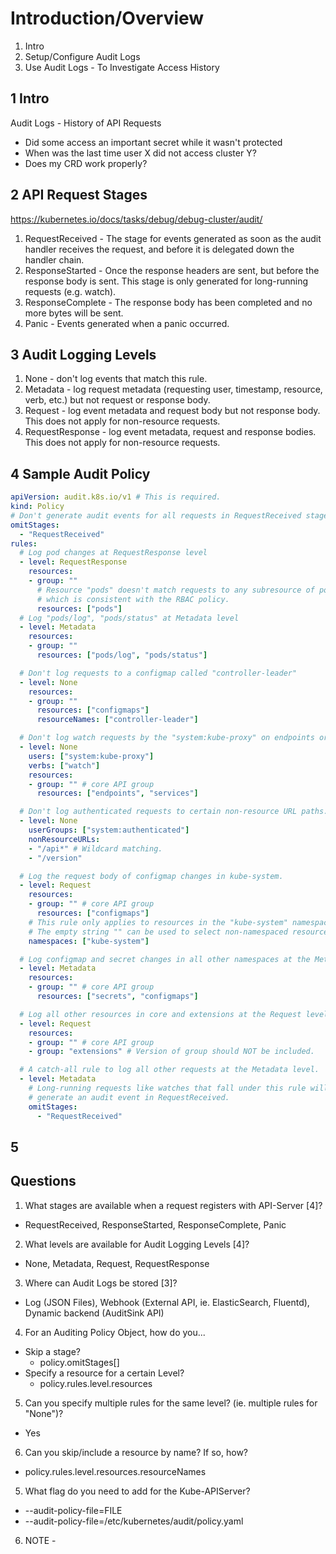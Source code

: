 # Introduction/Overview

1) Intro
2) Setup/Configure Audit Logs
3) Use Audit Logs - To Investigate Access History

## 1 Intro

Audit Logs - History of API Requests

- Did some access an important secret while it wasn't protected
- When was the last time user X did not access cluster Y?
- Does my CRD work properly?

## 2 API Request Stages
https://kubernetes.io/docs/tasks/debug/debug-cluster/audit/
1) RequestReceived - The stage for events generated as soon as the audit handler receives the request, and before it is delegated down the handler chain.
2) ResponseStarted - Once the response headers are sent, but before the response body is sent. This stage is only generated for long-running requests (e.g. watch).
3) ResponseComplete - The response body has been completed and no more bytes will be sent.
4) Panic - Events generated when a panic occurred.

## 3 Audit Logging Levels

1) None - don't log events that match this rule.
2) Metadata - log request metadata (requesting user, timestamp, resource, verb, etc.) but not request or response body.
3) Request - log event metadata and request body but not response body. This does not apply for non-resource requests.
4) RequestResponse - log event metadata, request and response bodies. This does not apply for non-resource requests.

## 4 Sample Audit Policy

```yaml
apiVersion: audit.k8s.io/v1 # This is required.
kind: Policy
# Don't generate audit events for all requests in RequestReceived stage.
omitStages:
  - "RequestReceived"
rules:
  # Log pod changes at RequestResponse level
  - level: RequestResponse
    resources:
    - group: ""
      # Resource "pods" doesn't match requests to any subresource of pods,
      # which is consistent with the RBAC policy.
      resources: ["pods"]
  # Log "pods/log", "pods/status" at Metadata level
  - level: Metadata
    resources:
    - group: ""
      resources: ["pods/log", "pods/status"]

  # Don't log requests to a configmap called "controller-leader"
  - level: None
    resources:
    - group: ""
      resources: ["configmaps"]
      resourceNames: ["controller-leader"]

  # Don't log watch requests by the "system:kube-proxy" on endpoints or services
  - level: None
    users: ["system:kube-proxy"]
    verbs: ["watch"]
    resources:
    - group: "" # core API group
      resources: ["endpoints", "services"]

  # Don't log authenticated requests to certain non-resource URL paths.
  - level: None
    userGroups: ["system:authenticated"]
    nonResourceURLs:
    - "/api*" # Wildcard matching.
    - "/version"

  # Log the request body of configmap changes in kube-system.
  - level: Request
    resources:
    - group: "" # core API group
      resources: ["configmaps"]
    # This rule only applies to resources in the "kube-system" namespace.
    # The empty string "" can be used to select non-namespaced resources.
    namespaces: ["kube-system"]

  # Log configmap and secret changes in all other namespaces at the Metadata level.
  - level: Metadata
    resources:
    - group: "" # core API group
      resources: ["secrets", "configmaps"]

  # Log all other resources in core and extensions at the Request level.
  - level: Request
    resources:
    - group: "" # core API group
    - group: "extensions" # Version of group should NOT be included.

  # A catch-all rule to log all other requests at the Metadata level.
  - level: Metadata
    # Long-running requests like watches that fall under this rule will not
    # generate an audit event in RequestReceived.
    omitStages:
      - "RequestReceived"

```

## 5

## Questions
1) What stages are available when a request registers with API-Server [4]?
- RequestReceived, ResponseStarted, ResponseComplete, Panic

2) What levels are available for Audit Logging Levels [4]?
- None, Metadata, Request, RequestResponse

3) Where can Audit Logs be stored [3]?
- Log (JSON Files), Webhook (External API, ie. ElasticSearch, Fluentd), Dynamic backend (AuditSink API)

4) For an Auditing Policy Object, how do you...
- Skip a stage?
  - policy.omitStages[]
- Specify a resource for a certain Level?
  - policy.rules.level.resources

5) Can you specify multiple rules for the same level? (ie. multiple rules for "None")?
- Yes

6) Can you skip/include a resource by name? If so, how?
- policy.rules.level.resources.resourceNames

5) What flag do you need to add for the Kube-APIServer?
- --audit-policy-file=FILE
- --audit-policy-file=/etc/kubernetes/audit/policy.yaml

6) NOTE - 
